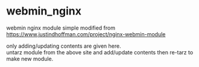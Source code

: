 # webmin_nginx
webmin nginx module simple modified from https://www.justindhoffman.com/project/nginx-webmin-module

only adding/updating contents are given here.<br>
untarz module from the above site and add/update contents then re-tarz to make new module.
